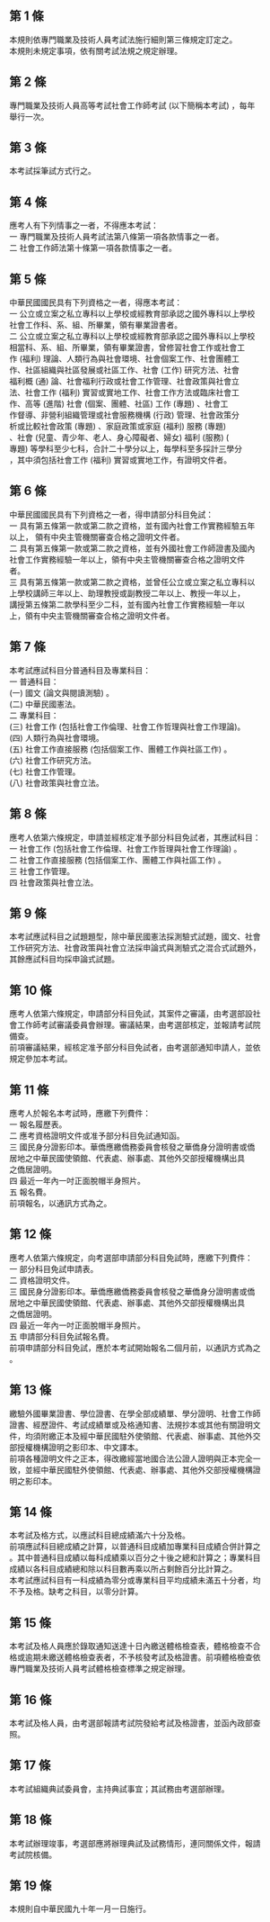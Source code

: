 第 1 條
-------
本規則依專門職業及技術人員考試法施行細則第三條規定訂定之。  
  本規則未規定事項，依有關考試法規之規定辦理。

第 2 條
-------
專門職業及技術人員高等考試社會工作師考試 (以下簡稱本考試) ，每年  
  舉行一次。

第 3 條
-------
本考試採筆試方式行之。

第 4 條
-------
應考人有下列情事之一者，不得應本考試：  
  一  專門職業及技術人員考試法第八條第一項各款情事之一者。  
  二  社會工作師法第十條第一項各款情事之一者。

第 5 條
-------
中華民國國民具有下列資格之一者，得應本考試：  
  一  公立或立案之私立專科以上學校或經教育部承認之國外專科以上學校  
      社會工作科、系、組、所畢業，領有畢業證書者。  
  二  公立或立案之私立專科以上學校或經教育部承認之國外專科以上學校  
      相當科、系、組、所畢業，領有畢業證書，曾修習社會工作或社會工  
      作 (福利) 理論、人類行為與社會環境、社會個案工作、社會團體工  
      作、社區組織與社區發展或社區工作、社會 (工作) 研究方法、社會  
      福利概 (通) 論、社會福利行政或社會工作管理、社會政策與社會立  
      法、社會工作 (福利) 實習或實地工作、社會工作方法或臨床社會工  
      作、高等 (進階) 社會 (個案、團體、社區) 工作 (專題) 、社會工  
      作督導、非營利組織管理或社會服務機構 (行政) 管理、社會政策分  
      析或比較社會政策 (專題) 、家庭政策或家庭 (福利) 服務 (專題)  
      、社會 (兒童、青少年、老人、身心障礙者、婦女) 福利 (服務)  (  
      專題) 等學科至少七科，合計二十學分以上，每學科至多採計三學分  
      ，其中須包括社會工作 (福利) 實習或實地工作，有證明文件者。

第 6 條
-------
中華民國國民具有下列資格之一者，得申請部分科目免試：  
  一  具有第五條第一款或第二款之資格，並有國內社會工作實務經驗五年  
      以上， 領有中央主管機關審查合格之證明文件者。  
  二  具有第五條第一款或第二款之資格，並有外國社會工作師證書及國內  
      社會工作實務經驗一年以上，領有中央主管機關審查合格之證明文件  
      者。  
  三  具有第五條第一款或第二款之資格，並曾任公立或立案之私立專科以  
      上學校講師三年以上、助理教授或副教授二年以上、教授一年以上，  
      講授第五條第二款學科至少二科，並有國內社會工作實務經驗一年以  
      上，領有中央主管機關審查合格之證明文件者。

第 7 條
-------
本考試應試科目分普通科目及專業科目：  
  一  普通科目：  
   (一) 國文 (論文與閱讀測驗) 。  
   (二) 中華民國憲法。  
  二  專業科目：  
   (三) 社會工作 (包括社會工作倫理、社會工作哲理與社會工作理論)。  
   (四) 人類行為與社會環境。  
   (五) 社會工作直接服務 (包括個案工作、團體工作與社區工作) 。  
   (六) 社會工作研究方法。  
   (七) 社會工作管理。  
   (八) 社會政策與社會立法。

第 8 條
-------
應考人依第六條規定，申請並經核定准予部分科目免試者，其應試科目：  
  一  社會工作 (包括社會工作倫理、社會工作哲理與社會工作理論) 。  
  二  社會工作直接服務 (包括個案工作、團體工作與社區工作) 。  
  三  社會工作管理。  
  四  社會政策與社會立法。

第 9 條
-------
本考試應試科目之試題題型，除中華民國憲法採測驗式試題，國文、社會  
  工作研究方法、社會政策與社會立法採申論式與測驗式之混合式試題外，  
  其餘應試科目均採申論式試題。

第 10 條
--------
應考人依第六條規定，申請部分科目免試，其案件之審議，由考選部設社  
  會工作師考試審議委員會辦理。審議結果，由考選部核定，並報請考試院  
  備查。  
  前項審議結果，經核定准予部分科目免試者，由考選部通知申請人，並依  
  規定參加本考試。

第 11 條
--------
應考人於報名本考試時，應繳下列費件：  
  一  報名履歷表。  
  二  應考資格證明文件或准予部分科目免試通知函。  
  三  國民身分證影印本。華僑應繳僑務委員會核發之華僑身分證明書或僑  
      居地之中華民國使領館、代表處、辦事處、其他外交部授權機構出具  
      之僑居證明。  
  四  最近一年內一吋正面脫帽半身照片。  
  五  報名費。  
  前項報名，以通訊方式為之。

第 12 條
--------
應考人依第六條規定，向考選部申請部分科目免試時，應繳下列費件：  
  一  部分科目免試申請表。  
  二  資格證明文件。  
  三  國民身分證影印本。華僑應繳僑務委員會核發之華僑身分證明書或僑  
      居地之中華民國使領館、代表處、辦事處、其他外交部授權機構出具  
      之僑居證明。  
  四  最近一年內一吋正面脫帽半身照片。  
  五  申請部分科目免試報名費。  
  前項申請部分科目免試，應於本考試開始報名二個月前，以通訊方式為之  
  。

第 13 條
--------
繳驗外國畢業證書、學位證書、在學全部成績單、學分證明、社會工作師  
  證書、經歷證件、考試成績單或及格通知書、法規抄本或其他有關證明文  
  件，均須附繳正本及經中華民國駐外使領館、代表處、辦事處、其他外交  
  部授權機構證明之影印本、中文譯本。  
  前項各種證明文件之正本，得改繳經當地國合法公證人證明與正本完全一  
  致，並經中華民國駐外使領館、代表處、辦事處、其他外交部授權機構證  
  明之影印本。

第 14 條
--------
本考試及格方式，以應試科目總成績滿六十分及格。  
  前項應試科目總成績之計算，以普通科目成績加專業科目成績合併計算之  
  。其中普通科目成績以每科成績乘以百分之十後之總和計算之；專業科目  
  成績以各科目成績總和除以科目數再乘以所占剩餘百分比計算之。  
  本考試應試科目有一科成績為零分或專業科目平均成績未滿五十分者，均  
  不予及格。缺考之科目，以零分計算。

第 15 條
--------
本考試及格人員應於錄取通知送達十日內繳送體格檢查表，體格檢查不合  
  格或逾期未繳送體格檢查表者，不予核發考試及格證書。前項體格檢查依  
  專門職業及技術人員考試體格檢查標準之規定辦理。

第 16 條
--------
本考試及格人員，由考選部報請考試院發給考試及格證書，並函內政部查  
  照。

第 17 條
--------
本考試組織典試委員會，主持典試事宜；其試務由考選部辦理。

第 18 條
--------
本考試辦理竣事，考選部應將辦理典試及試務情形，連同關係文件，報請  
  考試院核備。

第 19 條
--------
本規則自中華民國九十年一月一日施行。

